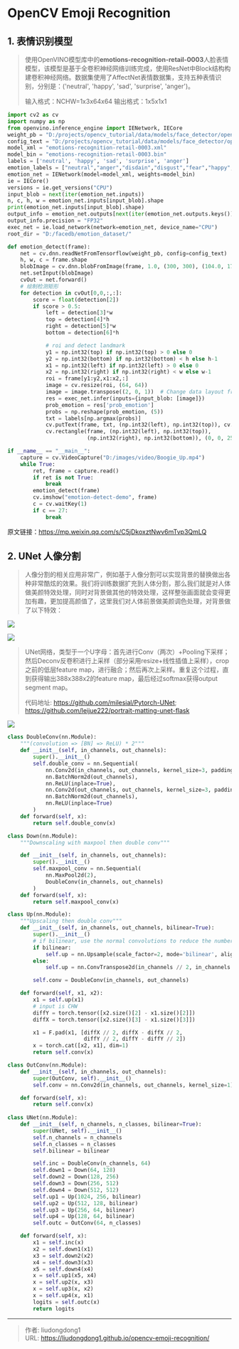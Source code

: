 # OpenCV Emoji Recognition


## 1. 表情识别模型

> 使用OpenVINO模型库中的**emotions-recognition-retail-0003**人脸表情模型，该模型是基于全卷积神经网络训练完成，使用ResNet中Block结构构建卷积神经网络。数据集使用了AffectNet表情数据集，支持五种表情识别，分别是：('neutral', 'happy', 'sad', 'surprise', 'anger')。
>
> 输入格式：NCHW=1x3x64x64
> 输出格式：1x5x1x1

```python
import cv2 as cv
import numpy as np
from openvino.inference_engine import IENetwork, IECore
weight_pb = "D:/projects/opencv_tutorial/data/models/face_detector/opencv_face_detector_uint8.pb"
config_text = "D:/projects/opencv_tutorial/data/models/face_detector/opencv_face_detector.pbtxt"
model_xml = "emotions-recognition-retail-0003.xml"
model_bin = "emotions-recognition-retail-0003.bin"
labels = ['neutral', 'happy', 'sad', 'surprise', 'anger']
emotion_labels = ["neutral","anger","disdain","disgust","fear","happy","sad","surprise"]
emotion_net = IENetwork(model=model_xml, weights=model_bin)
ie = IECore()
versions = ie.get_versions("CPU")
input_blob = next(iter(emotion_net.inputs))
n, c, h, w = emotion_net.inputs[input_blob].shape
print(emotion_net.inputs[input_blob].shape)
output_info = emotion_net.outputs[next(iter(emotion_net.outputs.keys()))]
output_info.precision = "FP32"
exec_net = ie.load_network(network=emotion_net, device_name="CPU")
root_dir = "D:/facedb/emotion_dataset/"

def emotion_detect(frame):
    net = cv.dnn.readNetFromTensorflow(weight_pb, config=config_text)
    h, w, c = frame.shape
    blobImage = cv.dnn.blobFromImage(frame, 1.0, (300, 300), (104.0, 177.0, 123.0), False, False)    
    net.setInput(blobImage)
    cvOut = net.forward()
    # 绘制检测矩形
    for detection in cvOut[0,0,:,:]:
        score = float(detection[2])
        if score > 0.5:
            left = detection[3]*w
            top = detection[4]*h
            right = detection[5]*w
            bottom = detection[6]*h

            # roi and detect landmark
            y1 = np.int32(top) if np.int32(top) > 0 else 0
            y2 = np.int32(bottom) if np.int32(bottom) < h else h-1
            x1 = np.int32(left) if np.int32(left) > 0 else 0
            x2 = np.int32(right) if np.int32(right) < w else w-1
            roi = frame[y1:y2,x1:x2,:]
            image = cv.resize(roi, (64, 64))
            image = image.transpose((2, 0, 1))  # Change data layout from HWC to CHW
            res = exec_net.infer(inputs={input_blob: [image]})
            prob_emotion = res['prob_emotion']
            probs = np.reshape(prob_emotion, (5))
            txt = labels[np.argmax(probs)]
            cv.putText(frame, txt, (np.int32(left), np.int32(top)), cv.FONT_HERSHEY_SIMPLEX, 1.0, (255, 0, 0), 2)
            cv.rectangle(frame, (np.int32(left), np.int32(top)),
                         (np.int32(right), np.int32(bottom)), (0, 0, 255), 2, 8, 0)

if __name__ == "__main__":
    capture = cv.VideoCapture("D:/images/video/Boogie_Up.mp4")
    while True:
        ret, frame = capture.read()
        if ret is not True:
            break
        emotion_detect(frame)
        cv.imshow("emotion-detect-demo", frame)
        c = cv.waitKey(1)
        if c == 27:
            break
```

原文链接：https://mp.weixin.qq.com/s/C5jDkoxztNwv6mTvp3QmLQ

## 2. UNet 人像分割

> 人像分割的相关应用非常广，例如基于人像分割可以实现背景的替换做出各种非常酷炫的效果。我们将训练数据扩充到人体分割，那么我们就是对人体做美颜特效处理，同时对背景做其他的特效处理，这样整张画面就会变得更加有趣，更加提高颜值了，这里我们对人体前景做美颜调色处理，对背景做了以下特效：

![](https://gitee.com/github-25970295/blogImage/raw/master/img/image-20200708093528787.png)

![](https://gitee.com/github-25970295/blogImage/raw/master/img/image-20200708093555801.png)

> UNet网络，类型于一个U字母：首先进行Conv（两次）+Pooling下采样；然后Deconv反卷积进行上采样（部分采用resize+线性插值上采样），crop之前的低层feature map，进行融合；然后再次上采样。重复这个过程，直到获得输出388x388x2的feature map，最后经过softmax获得output segment map。
>
> 代码地址: https://github.com/milesial/Pytorch-UNet;  https://github.com/leijue222/portrait-matting-unet-flask

![](https://gitee.com/github-25970295/blogImage/raw/master/img/image-20200708093934749.png)

```python
class DoubleConv(nn.Module):
    """(convolution => [BN] => ReLU) * 2"""
    def __init__(self, in_channels, out_channels):
        super().__init__()
        self.double_conv = nn.Sequential(
            nn.Conv2d(in_channels, out_channels, kernel_size=3, padding=1),
            nn.BatchNorm2d(out_channels),
            nn.ReLU(inplace=True),
            nn.Conv2d(out_channels, out_channels, kernel_size=3, padding=1),
            nn.BatchNorm2d(out_channels),
            nn.ReLU(inplace=True)
        )
    def forward(self, x):
        return self.double_conv(x)

class Down(nn.Module):
    """Downscaling with maxpool then double conv"""

    def __init__(self, in_channels, out_channels):
        super().__init__()
        self.maxpool_conv = nn.Sequential(
            nn.MaxPool2d(2),
            DoubleConv(in_channels, out_channels)
        )
    def forward(self, x):
        return self.maxpool_conv(x)

class Up(nn.Module):
    """Upscaling then double conv"""
    def __init__(self, in_channels, out_channels, bilinear=True):
        super().__init__()
        # if bilinear, use the normal convolutions to reduce the number of channels
        if bilinear:
            self.up = nn.Upsample(scale_factor=2, mode='bilinear', align_corners=True)
        else:
            self.up = nn.ConvTranspose2d(in_channels // 2, in_channels // 2, kernel_size=2, stride=2)

        self.conv = DoubleConv(in_channels, out_channels)

    def forward(self, x1, x2):
        x1 = self.up(x1)
        # input is CHW
        diffY = torch.tensor([x2.size()[2] - x1.size()[2]])
        diffX = torch.tensor([x2.size()[3] - x1.size()[3]])

        x1 = F.pad(x1, [diffX // 2, diffX - diffX // 2,
                        diffY // 2, diffY - diffY // 2])
        x = torch.cat([x2, x1], dim=1)
        return self.conv(x)

class OutConv(nn.Module):
    def __init__(self, in_channels, out_channels):
        super(OutConv, self).__init__()
        self.conv = nn.Conv2d(in_channels, out_channels, kernel_size=1)

    def forward(self, x):
        return self.conv(x)
    
class UNet(nn.Module):
    def __init__(self, n_channels, n_classes, bilinear=True):
        super(UNet, self).__init__()
        self.n_channels = n_channels
        self.n_classes = n_classes
        self.bilinear = bilinear

        self.inc = DoubleConv(n_channels, 64)
        self.down1 = Down(64, 128)
        self.down2 = Down(128, 256)
        self.down3 = Down(256, 512)
        self.down4 = Down(512, 512)
        self.up1 = Up(1024, 256, bilinear)
        self.up2 = Up(512, 128, bilinear)
        self.up3 = Up(256, 64, bilinear)
        self.up4 = Up(128, 64, bilinear)
        self.outc = OutConv(64, n_classes)

    def forward(self, x):
        x1 = self.inc(x)
        x2 = self.down1(x1)
        x3 = self.down2(x2)
        x4 = self.down3(x3)
        x5 = self.down4(x4)
        x = self.up1(x5, x4)
        x = self.up2(x, x3)
        x = self.up3(x, x2)
        x = self.up4(x, x1)
        logits = self.outc(x)
        return logits
```



---

> 作者: liudongdong1  
> URL: https://liudongdong1.github.io/opencv-emoji-recognition/  

